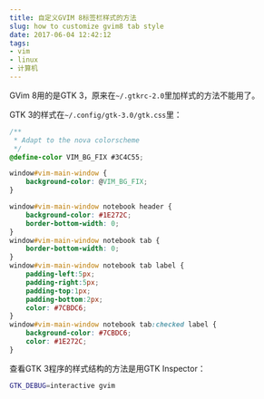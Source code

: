 ```yaml
---
title: 自定义GVIM 8标签栏样式的方法
slug: how to customize gvim8 tab style
date: 2017-06-04 12:42:12
tags:
- vim
- linux
- 计算机
---
```


GVim 8用的是GTK 3，原来在`~/.gtkrc-2.0`里加样式的方法不能用了。

GTK 3的样式在`~/.config/gtk-3.0/gtk.css`里：

```css
/**
 * Adapt to the nova colorscheme
 */
@define-color VIM_BG_FIX #3C4C55;

window#vim-main-window {
    background-color: @VIM_BG_FIX;
}

window#vim-main-window notebook header {
    background-color: #1E272C;
    border-bottom-width: 0;
}
window#vim-main-window notebook tab {
    border-bottom-width: 0;
}
window#vim-main-window notebook tab label {
    padding-left:5px;
    padding-right:5px;
    padding-top:1px;
    padding-bottom:2px;
    color: #7CBDC6;
}
window#vim-main-window notebook tab:checked label {
    background-color: #7CBDC6;
    color: #1E272C;
}
```

查看GTK 3程序的样式结构的方法是用GTK Inspector：

```bash
GTK_DEBUG=interactive gvim
```

